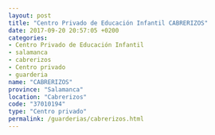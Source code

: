 ```yaml
---
layout: post
title: "Centro Privado de Educación Infantil CABRERIZOS"
date: 2017-09-20 20:57:05 +0200
categories:
- Centro Privado de Educación Infantil
- salamanca
- cabrerizos
- Centro privado
- guarderia
name: "CABRERIZOS"
province: "Salamanca"
location: "Cabrerizos"
code: "37010194"
type: "Centro privado"
permalink: /guarderias/cabrerizos.html
---
```

